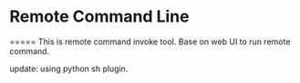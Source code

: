 # Remote Command Line

=====
This is remote command invoke tool.
Base on web UI to run remote command.

update:
using python sh plugin.
